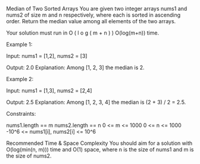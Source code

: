 Median of Two Sorted Arrays
You are given two integer arrays nums1 and nums2 of size m and n respectively, where each is sorted in ascending order. Return the median value among all elements of the two arrays.

Your solution must run in
O
(
l
o
g
(
m
+
n
)
)
O(log(m+n)) time.

Example 1:

Input: nums1 = [1,2], nums2 = [3]

Output: 2.0
Explanation: Among [1, 2, 3] the median is 2.

Example 2:

Input: nums1 = [1,3], nums2 = [2,4]

Output: 2.5
Explanation: Among [1, 2, 3, 4] the median is (2 + 3) / 2 = 2.5.

Constraints:

nums1.length == m
nums2.length == n
0 <= m <= 1000
0 <= n <= 1000
-10^6 <= nums1[i], nums2[i] <= 10^6


Recommended Time & Space Complexity
You should aim for a solution with O(log(min(n, m))) time and O(1) space, where n is the size of nums1 and m is the size of nums2.